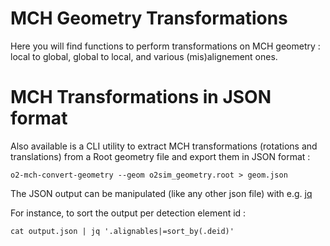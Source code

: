 <!-- doxy
\page refDetectorsMUONMCHGeometryTransformer Transformations
/doxy -->

# MCH Geometry Transformations

Here you will find functions to perform transformations on MCH geometry : local
to global, global to local, and various (mis)alignement ones.

# MCH Transformations in JSON format

Also available is a CLI utility to extract MCH transformations (rotations and
translations) from a Root geometry file and export them in JSON format :

```shell
o2-mch-convert-geometry --geom o2sim_geometry.root > geom.json
```

The JSON output can be manipulated (like any other json file) with e.g. [jq](https://stedolan.github.io/jq/)

For instance, to sort the output per detection element id :

```shell
cat output.json | jq '.alignables|=sort_by(.deid)'
```

